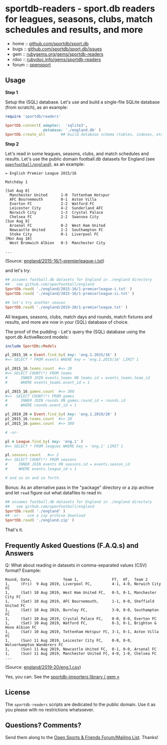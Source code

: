 # sportdb-readers - sport.db readers for leagues, seasons, clubs, match schedules and results, and more


* home  :: [github.com/sportdb/sport.db](https://github.com/sportdb/sport.db)
* bugs  :: [github.com/sportdb/sport.db/issues](https://github.com/sportdb/sport.db/issues)
* gem   :: [rubygems.org/gems/sportdb-readers](https://rubygems.org/gems/sportdb-readers)
* rdoc  :: [rubydoc.info/gems/sportdb-readers](http://rubydoc.info/gems/sportdb-readers)
* forum :: [opensport](http://groups.google.com/group/opensport)



## Usage


**Step 1**

Setup the (SQL) database. Let's use and build a single-file SQLite database (from scratch),
as an example:

``` ruby
require 'sportdb/readers'

SportDb.connect( adapter:  'sqlite3',
                 database: './england.db' )
SportDb.create_all       ## build database schema (tables, indexes, etc.)
```

**Step 2**

Let's read in some leagues, seasons, clubs, and match schedules and results.
Let's use the public domain football.db datasets for England (see [`openfootball/england`](https://github.com/openfootball/england)), as an example:


```
= English Premier League 2015/16

Matchday 1

[Sat Aug 8]
  Manchester United      1-0  Tottenham Hotspur
  AFC Bournemouth        0-1  Aston Villa
  Everton FC             2-2  Watford FC
  Leicester City         4-2  Sunderland AFC
  Norwich City           1-3  Crystal Palace
  Chelsea FC             2-2  Swansea City
[Sun Aug 9]
  Arsenal FC             0-2  West Ham United
  Newcastle United       2-2  Southampton FC
  Stoke City             0-1  Liverpool FC
[Mon Aug 10]
  West Bromwich Albion   0-3  Manchester City

...
```

(Source: [england/2015-16/1-premierleague-i.txt](https://github.com/openfootball/england/blob/master/2015-16/1-premierleague-i.txt))

and let's try:

``` ruby
## assumes football.db datasets for England in ./england directory
##   see github.com/openfootball/england
SportDb.read( './england/2015-16/1-premierleague-i.txt' )
SportDb.read( './england/2015-16/1-premierleague-ii.txt' )

## let's try another season
SportDb.read( './england/2019-20/1-premierleague.txt' )
```

All leagues, seasons, clubs, match days and rounds, match fixtures and results,
and more are now in your (SQL) database of choice.

The proof of the pudding - Let's query the (SQL) database using the sport.db ActiveRecord models:

``` ruby
include SportDb::Models

pl_2015_16 = Event.find_by( key: 'eng.1.2015/16' )
#=> SELECT * FROM events WHERE key = 'eng.1.2015/16' LIMIT 1

pl_2015_16.teams.count  #=> 20
#=> SELECT COUNT(*) FROM teams
#      INNER JOIN events_teams ON teams.id = events_teams.team_id
#      WHERE events_teams.event_id = 1

pl_2015_16.games.count  #=> 380
#=>  SELECT COUNT(*) FROM games
#      INNER JOIN rounds ON games.round_id = rounds.id
#      WHERE rounds.event_id = 1

pl_2019_20 = Event.find_by( key: 'eng.1.2019/20' )
pl_2015_16.teams.count  #=> 20
pl_2015_16.games.count  #=> 380

# -or-

pl = League.find_by( key: 'eng.1' )
#=> SELECT * FROM leagues WHERE key = 'eng.1' LIMIT 1

pl.seasons.count   #=> 2
#=> SELECT COUNT(*) FROM seasons
#     INNER JOIN events ON seasons.id = events.season_id
#     WHERE events.league_id = 1

# and so on and so forth.
```

Bonus: As an alternative pass in the "package" directory or a zip archive and let `read` figure
out what datafiles to read in:

``` ruby
## assumes football.db datasets for England in ./england directory
##   see github.com/openfootball/england
SportDb.read( './england' )
## -or-   use a zip archive download
SportDb.read( './england.zip' )
```

That's it.

## Frequently Asked Questions (F.A.Q.s) and Answers

Q: What about reading in datasets in comma-separated values (CSV) format?
Example:

```
Round, Date,              Team 1,               FT,  HT,  Team 2
1,     (Fri)  9 Aug 2019, Liverpool FC,         4-1, 4-0, Norwich City FC
1,     (Sat) 10 Aug 2019, West Ham United FC,   0-5, 0-1, Manchester City FC
1,     (Sat) 10 Aug 2019, AFC Bournemouth,      1-1, 0-0, Sheffield United FC
1,     (Sat) 10 Aug 2019, Burnley FC,           3-0, 0-0, Southampton FC
1,     (Sat) 10 Aug 2019, Crystal Palace FC,    0-0, 0-0, Everton FC
1,     (Sat) 10 Aug 2019, Watford FC,           0-3, 0-1, Brighton & Hove Albion FC
1,     (Sat) 10 Aug 2019, Tottenham Hotspur FC, 3-1, 0-1, Aston Villa FC
1,     (Sun) 11 Aug 2019, Leicester City FC,    0-0, 0-0, Wolverhampton Wanderers FC
1,     (Sun) 11 Aug 2019, Newcastle United FC,  0-1, 0-0, Arsenal FC
1,     (Sun) 11 Aug 2019, Manchester United FC, 4-0, 1-0, Chelsea FC
...
```
(Source: [england/2019-20/eng.1.csv](https://github.com/footballcsv/england/blob/master/2010s/2019-20/eng.1.csv))

Yes, you can. See the [sportdb-importers library / gem »](https://github.com/sportdb/sport.db/tree/master/sportdb-importers) 



## License

The `sportdb-readers` scripts are dedicated to the public domain.
Use it as you please with no restrictions whatsoever.


## Questions? Comments?

Send them along to the
[Open Sports & Friends Forum/Mailing List](http://groups.google.com/group/opensport).
Thanks!
